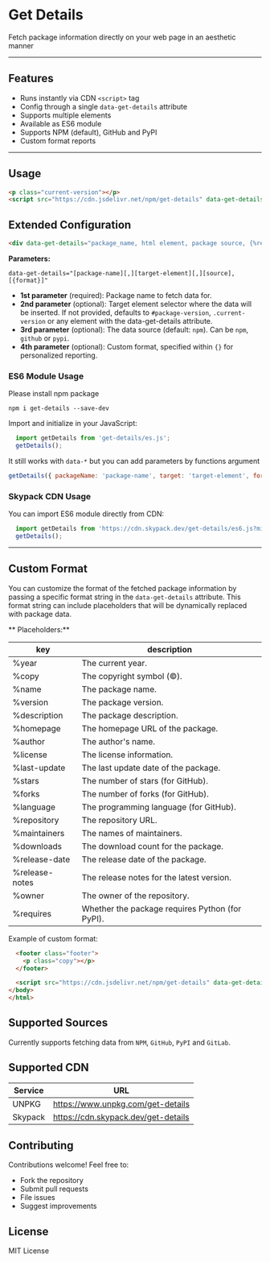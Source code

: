 # Get Details

Fetch package information directly on your web page in an aesthetic manner

---
## Features

- Runs instantly via CDN `<script>` tag
- Config through a single `data-get-details` attribute
- Supports multiple elements
- Available as ES6 module
- Supports NPM (default), GitHub and PyPI
- Custom format reports

---

## Usage

```html
<p class="current-version"></p>
<script src="https://cdn.jsdelivr.net/npm/get-details" data-get-details="package_name"></script>
```

## Extended Configuration

```html
<div data-get-details="package_name, html element, package source, {%report %format}"></div>
```

**Parameters:**

`data-get-details="[package-name][,][target-element][,][source],[{format}]"`

- **1st parameter** (required): Package name to fetch data for.
- **2nd parameter** (optional): Target element selector where the data will be inserted. If not provided, defaults to `#package-version`, `.current-version` or any element with the data-get-details attribute.
- **3rd parameter** (optional): The data source (default: `npm`). Can be `npm`, `github` or `pypi`.
- **4th parameter** (optional): Custom format, specified within `{}` for personalized reporting.

### ES6 Module Usage

Please install npm package

```shell
npm i get-details --save-dev
```

Import and initialize in your JavaScript:

```javascript
  import getDetails from 'get-details/es.js';
  getDetails();
```

It still works with `data-*` but you can add parameters by functions argument

```javascript
getDetails({ packageName: 'package-name', target: 'target-element', format: '{ %string }' });
```

### Skypack CDN Usage

You can import ES6 module directly from CDN:

```javascript
  import getDetails from 'https://cdn.skypack.dev/get-details/es6.js?min';
  getDetails();
```


---

## Custom Format

You can customize the format of the fetched package information by passing a specific format string in the `data-get-details` attribute. This format string can include placeholders that will be dynamically replaced with package data.

** Placeholders:**

| key              | description                            |
|------------------|----------------------------------------|
| %year            | The current year.                      |
| %copy            | The copyright symbol (©).              |
| %name            | The package name.                      |
| %version         | The package version.                   |
| %description     | The package description.               |
| %homepage        | The homepage URL of the package.       |
| %author          | The author's name.                     |
| %license         | The license information.               |
| %last-update     | The last update date of the package.   |
| %stars           | The number of stars (for GitHub).      |
| %forks           | The number of forks (for GitHub).      |
| %language        | The programming language (for GitHub). |
| %repository      | The repository URL.                    |
| %maintainers     | The names of maintainers.              |
| %downloads       | The download count for the package.    |
| %release-date    | The release date of the package.       |
| %release-notes   | The release notes for the latest version. |
| %owner           | The owner of the repository.           |
| %requires        | Whether the package requires Python (for PyPI). |

Example of custom format:

```html
  <footer class="footer">
    <p class="copy"></p>
  </footer>

  <script src="https://cdn.jsdelivr.net/npm/get-details" data-get-details="get-details,.copy,npm,{'%year %copy %name %version - (%license)'}"></script>
</body>
</html>
```

## Supported Sources

Currently supports fetching data from `NPM`, `GitHub`, `PyPI` and `GitLab`.

## Supported CDN

| Service          | URL                                    |
|------------------|----------------------------------------|
| UNPKG            | https://www.unpkg.com/get-details      |
| Skypack          | https://cdn.skypack.dev/get-details    |

## Contributing

Contributions welcome! Feel free to:

- Fork the repository
- Submit pull requests
- File issues
- Suggest improvements

## License

MIT License
